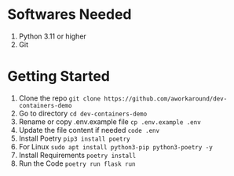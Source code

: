 # Softwares Needed

1. Python 3.11 or higher
2. Git

# Getting Started

1. Clone the repo `git clone https://github.com/aworkaround/dev-containers-demo`
2. Go to directory `cd dev-containers-demo`
3. Rename or copy .env.example file `cp .env.example .env`
4. Update the file content if needed `code .env`
5. Install Poetry `pip3 install poetry`
6. For Linux `sudo apt install python3-pip python3-poetry -y`
6. Install Requirements `poetry install`
7. Run the Code `poetry run flask run`
